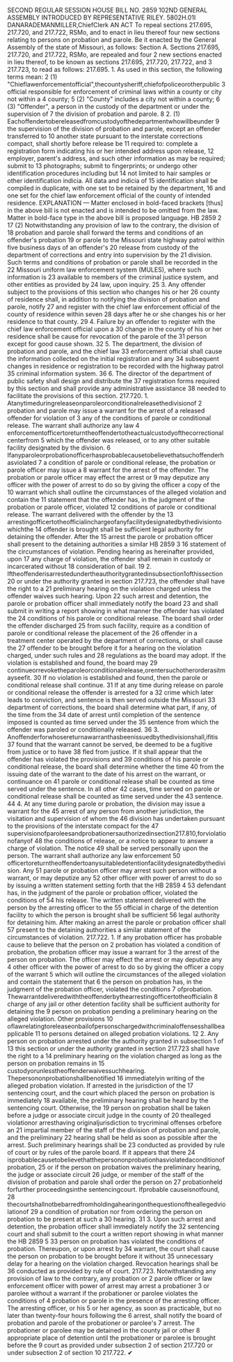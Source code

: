 SECOND REGULAR SESSION
HOUSE BILL NO. 2859
102ND GENERAL ASSEMBLY
INTRODUCED BY REPRESENTATIVE RILEY.
5802H.01I DANARADEMANMILLER,ChiefClerk
AN ACT
To repeal sections 217.695, 217.720, and 217.722, RSMo, and to enact in lieu thereof four
new sections relating to persons on probation and parole.
Be it enacted by the General Assembly of the state of Missouri, as follows:
Section A. Sections 217.695, 217.720, and 217.722, RSMo, are repealed and four
2 new sections enacted in lieu thereof, to be known as sections 217.695, 217.720, 217.722, and
3 217.723, to read as follows:
217.695. 1. As used in this section, the following terms mean:
2 (1) "Chieflawenforcementofficial",thecountysheriff,chiefofpoliceorotherpublic
3 official responsible for enforcement of criminal laws within a county or city not within a
4 county;
5 (2) "County" includes a city not within a county;
6 (3) "Offender", a person in the custody of the department or under the supervision of
7 the division of probation and parole.
8 2. (1) Eachoffendertobereleasedfromcustodyofthedepartmentwhowillbeunder
9 the supervision of the division of probation and parole, except an offender transferred to
10 another state pursuant to the interstate corrections compact, shall shortly before release be
11 required to: complete a registration form indicating his or her intended address upon release,
12 employer, parent's address, and such other information as may be required; submit to
13 photographs; submit to fingerprints; or undergo other identification procedures including but
14 not limited to hair samples or other identification indicia. All data and indicia of
15 identification shall be compiled in duplicate, with one set to be retained by the department,
16 and one set for the chief law enforcement official of the county of intended residence.
EXPLANATION — Matter enclosed in bold-faced brackets [thus] in the above bill is not enacted and is
intended to be omitted from the law. Matter in bold-face type in the above bill is proposed language.
HB 2859 2
17 (2) Notwithstanding any provision of law to the contrary, the division of
18 probation and parole shall forward the terms and conditions of an offender's probation
19 or parole to the Missouri state highway patrol within five business days of an offender's
20 release from custody of the department of corrections and entry into supervision by the
21 division. Such terms and conditions of probation or parole shall be recorded in the
22 Missouri uniform law enforcement system (MULES), where such information is
23 available to members of the criminal justice system, and other entities as provided by
24 law, upon inquiry.
25 3. Any offender subject to the provisions of this section who changes his or her
26 county of residence shall, in addition to notifying the division of probation and parole, notify
27 and register with the chief law enforcement official of the county of residence within seven
28 days after he or she changes his or her residence to that county.
29 4. Failure by an offender to register with the chief law enforcement official upon a
30 change in the county of his or her residence shall be cause for revocation of the parole of the
31 person except for good cause shown.
32 5. The department, the division of probation and parole, and the chief law
33 enforcement official shall cause the information collected on the initial registration and any
34 subsequent changes in residence or registration to be recorded with the highway patrol
35 criminal information system.
36 6. The director of the department of public safety shall design and distribute the
37 registration forms required by this section and shall provide any administrative assistance
38 needed to facilitate the provisions of this section.
217.720. 1. Atanytimeduringreleaseonparoleorconditionalreleasethedivisionof
2 probation and parole may issue a warrant for the arrest of a released offender for violation of
3 any of the conditions of parole or conditional release. The warrant shall authorize any law
4 enforcementofficertoreturntheoffendertotheactualcustodyofthecorrectionalcenterfrom
5 which the offender was released, or to any other suitable facility designated by the division.
6 Ifanyparoleorprobationofficerhasprobablecausetobelievethatsuchoffenderhasviolated
7 a condition of parole or conditional release, the probation or parole officer may issue a
8 warrant for the arrest of the offender. The probation or parole officer may effect the arrest or
9 may deputize any officer with the power of arrest to do so by giving the officer a copy of the
10 warrant which shall outline the circumstances of the alleged violation and contain the
11 statement that the offender has, in the judgment of the probation or parole officer, violated
12 conditions of parole or conditional release. The warrant delivered with the offender by the
13 arrestingofficertotheofficialinchargeofanyfacilitydesignatedbythedivisiontowhichthe
14 offender is brought shall be sufficient legal authority for detaining the offender. After the
15 arrest the parole or probation officer shall present to the detaining authorities a similar
HB 2859 3
16 statement of the circumstances of violation. Pending hearing as hereinafter provided, upon
17 any charge of violation, the offender shall remain in custody or incarcerated without
18 consideration of bail.
19 2. Iftheoffenderisarrestedundertheauthoritygrantedinsubsection1ofthissection
20 or under the authority granted in section 217.723, the offender shall have the right to a
21 preliminary hearing on the violation charged unless the offender waives such hearing. Upon
22 such arrest and detention, the parole or probation officer shall immediately notify the board
23 and shall submit in writing a report showing in what manner the offender has violated the
24 conditions of his parole or conditional release. The board shall order the offender discharged
25 from such facility, require as a condition of parole or conditional release the placement of the
26 offender in a treatment center operated by the department of corrections, or shall cause the
27 offender to be brought before it for a hearing on the violation charged, under such rules and
28 regulations as the board may adopt. If the violation is established and found, the board may
29 continueorrevoketheparoleorconditionalrelease,orentersuchotherorderasitmayseefit.
30 If no violation is established and found, then the parole or conditional release shall continue.
31 If at any time during release on parole or conditional release the offender is arrested for a
32 crime which later leads to conviction, and sentence is then served outside the Missouri
33 department of corrections, the board shall determine what part, if any, of the time from the
34 date of arrest until completion of the sentence imposed is counted as time served under the
35 sentence from which the offender was paroled or conditionally released.
36 3. Anoffenderforwhosereturnawarranthasbeenissuedbythedivisionshall,ifitis
37 found that the warrant cannot be served, be deemed to be a fugitive from justice or to have
38 fled from justice. If it shall appear that the offender has violated the provisions and
39 conditions of his parole or conditional release, the board shall determine whether the time
40 from the issuing date of the warrant to the date of his arrest on the warrant, or continuance on
41 parole or conditional release shall be counted as time served under the sentence. In all other
42 cases, time served on parole or conditional release shall be counted as time served under the
43 sentence.
44 4. At any time during parole or probation, the division may issue a warrant for the
45 arrest of any person from another jurisdiction, the visitation and supervision of whom the
46 division has undertaken pursuant to the provisions of the interstate compact for the
47 supervisionofparoleesandprobationersauthorizedinsection217.810,forviolationofanyof
48 the conditions of release, or a notice to appear to answer a charge of violation. The notice
49 shall be served personally upon the person. The warrant shall authorize any law enforcement
50 officertoreturntheoffendertoanysuitabledetentionfacilitydesignatedbythedivision. Any
51 parole or probation officer may arrest such person without a warrant, or may deputize any
52 other officer with power of arrest to do so by issuing a written statement setting forth that the
HB 2859 4
53 defendant has, in the judgment of the parole or probation officer, violated the conditions of
54 his release. The written statement delivered with the person by the arresting officer to the
55 official in charge of the detention facility to which the person is brought shall be sufficient
56 legal authority for detaining him. After making an arrest the parole or probation officer shall
57 present to the detaining authorities a similar statement of the circumstances of violation.
217.722. 1. If any probation officer has probable cause to believe that the person on
2 probation has violated a condition of probation, the probation officer may issue a warrant for
3 the arrest of the person on probation. The officer may effect the arrest or may deputize any
4 other officer with the power of arrest to do so by giving the officer a copy of the warrant
5 which will outline the circumstances of the alleged violation and contain the statement that
6 the person on probation has, in the judgment of the probation officer, violated the conditions
7 ofprobation. Thewarrantdeliveredwiththeoffenderbythearrestingofficertotheofficialin
8 charge of any jail or other detention facility shall be sufficient authority for detaining the
9 person on probation pending a preliminary hearing on the alleged violation. Other provisions
10 oflawrelatingtoreleaseonbailofpersonschargedwithcriminaloffensesshallbeapplicable
11 to persons detained on alleged probation violations.
12 2. Any person on probation arrested under the authority granted in subsection 1 of
13 this section or under the authority granted in section 217.723 shall have the right to a
14 preliminary hearing on the violation charged as long as the person on probation remains in
15 custodyorunlesstheoffenderwaivessuchhearing. Thepersononprobationshallbenotified
16 immediatelyin writing of the alleged probation violation. If arrested in the jurisdiction of the
17 sentencing court, and the court which placed the person on probation is immediately
18 available, the preliminary hearing shall be heard by the sentencing court. Otherwise, the
19 person on probation shall be taken before a judge or associate circuit judge in the county of
20 thealleged violationor arresthaving originaljurisdiction to trycriminal offenses orbefore an
21 impartial member of the staff of the division of probation and parole, and the preliminary
22 hearing shall be held as soon as possible after the arrest. Such preliminary hearings shall be
23 conducted as provided by rule of court or by rules of the parole board. If it appears that there
24 isprobablecausetobelievethatthepersononprobationhasviolatedaconditionofprobation,
25 or if the person on probation waives the preliminary hearing, the judge or associate circuit
26 judge, or member of the staff of the division of probation and parole shall order the person on
27 probationheld forfurther proceedingsinthe sentencingcourt. Ifprobable causeisnotfound,
28 thecourtshallnotbebarredfromholdingahearingonthequestionoftheallegedviolationof
29 a condition of probation nor from ordering the person on probation to be present at such a
30 hearing.
31 3. Upon such arrest and detention, the probation officer shall immediately notify the
32 sentencing court and shall submit to the court a written report showing in what manner the
HB 2859 5
33 person on probation has violated the conditions of probation. Thereupon, or upon arrest by
34 warrant, the court shall cause the person on probation to be brought before it without
35 unnecessary delay for a hearing on the violation charged. Revocation hearings shall be
36 conducted as provided by rule of court.
217.723. Notwithstanding any provision of law to the contrary, any probation or
2 parole officer or law enforcement officer with power of arrest may arrest a probationer
3 or parolee without a warrant if the probationer or parolee violates the conditions of
4 probation or parole in the presence of the arresting officer. The arresting officer, or his
5 or her agency, as soon as practicable, but no later than twenty-four hours following the
6 arrest, shall notify the board of probation and parole of the probationer or parolee's
7 arrest. The probationer or parolee may be detained in the county jail or other
8 appropriate place of detention until the probationer or parolee is brought before the
9 court as provided under subsection 2 of section 217.720 or under subsection 2 of section
10 217.722.
✔